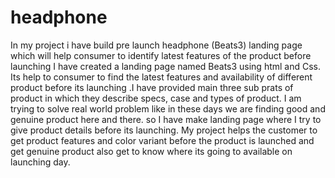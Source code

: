 # headphone
In my project i have build pre launch headphone (Beats3) landing page which will help consumer to identify latest features of the product before launching
I have created a landing page named Beats3 using html and Css. Its help to consumer to find the latest features and availability of different  product before its launching .I have provided main three sub prats of product in which they describe  specs, case and types of product. I am trying to solve real world problem like in these days we are finding good and genuine product here and there. so I have make landing page where I try to give product details before its launching. My project  helps the customer to get product features  and color variant before the product is launched and get genuine product also get to know where its going to available on launching day.
